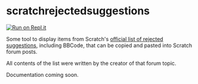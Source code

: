# scratchrejectedsuggestions

[![Run on Repl.it](https://repl.it/badge/github/SausageMcSauce/scratchrejectedsuggestions)](https://repl.it/github/SausageMcSauce/scratchrejectedsuggestions)

Some tool to display items from Scratch's [official list of rejected suggestions](https://scratch.mit.edu/discuss/topic/343602/), including BBCode, that can be copied and pasted into Scratch forum posts.

All contents of the list were written by the creator of that forum topic.

Documentation coming soon.
